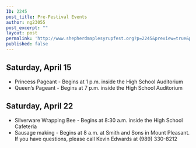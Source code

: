 ```yaml
---
ID: 2245
post_title: Pre-Festival Events
author: ng23055
post_excerpt: ""
layout: post
permalink: 'http://www.shepherdmaplesyrupfest.org?p=2245&preview=true&preview_id=2245'
published: false
---
```

<h2>Saturday, April 15</h2>

<ul>
<li>Princess Pageant - Begins at 1 p.m. inside the High School Auditorium</li>
<li>Queen’s Pageant - Begins at 7 p.m. inside the High School Auditorium</li>
</ul>

<h2>Saturday, April 22</h2>

<ul>
<li>Silverware Wrapping Bee - Begins at 8:30 a.m. inside the High School Cafeteria</li>
<li>Sausage making  - Begins at 8 a.m. at Smith and Sons in Mount Pleasant. If you have questions, please call Kevin Edwards at (989) 330-8212</li>
</ul>